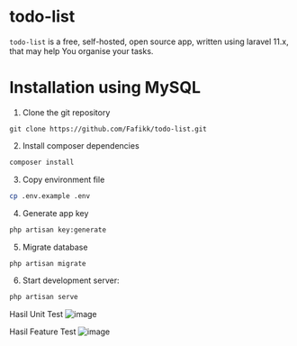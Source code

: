 # todo-list
`todo-list` is a free, self-hosted, open source app, written using laravel 11.x, that may help You organise your tasks.

# Installation using MySQL
1. Clone the git repository
```git
git clone https://github.com/Fafikk/todo-list.git
```
2. Install composer dependencies
```bash
composer install
```
3. Copy environment file
```bash
cp .env.example .env
```
4. Generate app key
```bash
php artisan key:generate
```
5. Migrate database
```bash
php artisan migrate
```
6. Start development server:
```bash
php artisan serve
```

Hasil Unit Test
![image](https://github.com/user-attachments/assets/dfd19888-5e52-4eb6-86e8-63b120ce9678)

Hasil Feature Test
![image](https://github.com/user-attachments/assets/bf19bd07-f94f-4b2d-bd6a-63789a1cc854)


